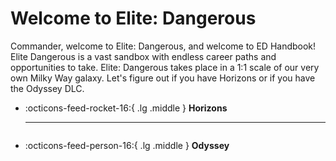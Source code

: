 # Welcome to Elite: Dangerous

Commander, welcome to Elite: Dangerous, and welcome to ED Handbook! Elite Dangerous is a vast sandbox with endless career paths and opportunities to take. Elite: Dangerous takes place in a 1:1 scale of our very own Milky Way galaxy. Let's figure out if you have Horizons or if you have the Odyssey DLC.

<div class="grid cards" markdown>

-   :octicons-feed-rocket-16:{ .lg .middle } __Horizons__

    ---

    ![]()

-   :octicons-feed-person-16:{ .lg .middle } __Odyssey__

